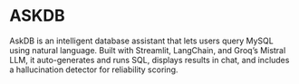 # ASKDB
AskDB is an intelligent database assistant that lets users query MySQL using natural language. Built with Streamlit, LangChain, and Groq’s Mistral LLM, it auto-generates and runs SQL, displays results in chat, and includes a hallucination detector for reliability scoring.
